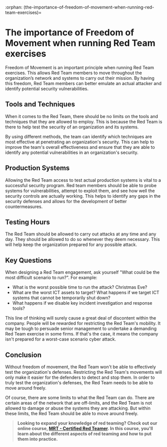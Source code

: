 :orphan:
(the-importance-of-freedom-of-movement-when-running-red-team-exercises)=

# The importance of Freedom of Movement when running Red Team exercises

Freedom of Movement is an important principle when running Red Team exercises. This allows Red Team members to move throughout the organization’s network and systems to carry out their mission. By having this freedom, Red Team members can better emulate an actual attacker and identify potential security vulnerabilities.

## Tools and Techniques

When it comes to the Red Team, there should be no limits on the tools and techniques that they are allowed to employ. This is because the Red Team is there to help test the security of an organization and its systems.

By using different methods, the team can identify which techniques are most effective at penetrating an organization's security. This can help to improve the team's overall effectiveness and ensure that they are able to identify any potential vulnerabilities in an organization's security.

## Production Systems

Allowing the Red Team access to test actual production systems is vital to a successful security program. Red team members should be able to probe systems for vulnerabilities, attempt to exploit them, and see how well the security controls are actually working. This helps to identify any gaps in the security defenses and allows for the development of better countermeasures.

## Testing Hours

The Red Team should be allowed to carry out attacks at any time and any day. They should be allowed to do so whenever they deem necessary. This will help keep the organization prepared for any possible attack.

## Key Questions

When designing a Red Team engagement, ask yourself "What could be the most difficult scenario to run?". For example:

- What is the worst possible time to run the attack? Christmas Eve?
- What are the worst ICT assets to target? What happens if we target ICT systems that cannot be temporarily shut down?
- What happens if we disable key incident investigation and response tools?

This line of thinking will surely cause a great deal of discontent within the company. People will be rewarded for restricting the Red Team's mobility. It may be tough to persuade senior management to undertake a demanding Red Team exercise in some firms. If that's the case, it means the company isn't prepared for a worst-case scenario cyber attack.

## Conclusion

Without freedom of movement, the Red Team won't be able to effectively test the organization's defenses. Restricting the Red Team's movements will only make it easier for the defenders to detect and stop them. In order to truly test the organization's defenses, the Red Team needs to be able to move around freely.

Of course, there are some limits to what the Red Team can do. There are certain areas of the network that are off-limits, and the Red Team is not allowed to damage or abuse the systems they are attacking. But within these limits, the Red Team should be able to move around freely.

> **Looking to expand your knowledge of red teaming? Check out our online course, [MRT - Certified Red Teamer](https://www.mosse-institute.com/certifications/mrt-certified-red-teamer.html). In this course, you'll learn about the different aspects of red teaming and how to put them into practice.**
